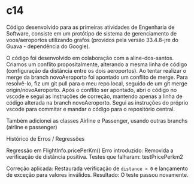 # c14
Código desenvolvido para as primeiras atividades de Engenharia de Software, consiste em um protótipo de sistema de gerenciamento de voos/aeroportos utilizando grafos (providos pela versão 33.4.8-jre do Guava - dependência do Google).

O código foi desenvolvido em colaboração com a aline-dos-santos. Criamos um conflito propositalmente, alterando a mesma linha de código (configuração da distância entre os dois aeroportos). Ao tentar realizar o merge da branch novoAeroporto foi apontado um conflito de merge.
Para resolvê-lo, fiz um git pull para o meu repo local, seguido de um git merge origin/novoAeroporto. Após o conflito ser apontado, abri o código no vscode e segui as instruções de correção, mantendo apenas a linha de código alterada na branch novoAeroporto. Segui as instruções do próprio vscode para commitar e mandar o código para o repositório central.

Também adicionei as classes Airline e Passenger, usando outras branchs (airline e passenger)

Histórico de Erros / Regressões

Regressão em FlightInfo.pricePerKm()
Erro introduzido: Removida a verificação de distância positiva.
Testes que falharam: testPricePerkm2

Correção aplicada: Restaurada verificação de `distance > 0` e lançamento de exceção para valores inválidos.
Resultado: O teste passou novamente.


